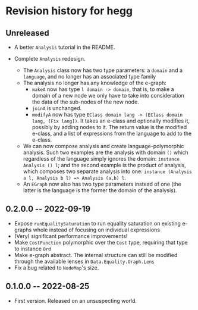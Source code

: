 # Revision history for hegg

## Unreleased

* A better `Analysis` tutorial in the README.

* Complete `Analysis` redesign.
    * The `Analysis` class now has two type parameters: a `domain` and a
        `language`, and no longer has an associated type family
    * The analysis no longer has any knowledge of the e-graph:
        * `makeA` now has type `l domain -> domain`, that is, to make a domain
            of a new node we only have to take into consideration the data of
            the sub-nodes of the new node.
        * `joinA` is unchanged.
        * `modifyA` now has type `EClass domain lang -> (EClass domain lang,
            [Fix lang])`. It takes an e-class and optionally modifies it,
            possibly by adding nodes to it. The return value is the modified
            e-class, and a list of expressions from the language to add to the
            e-class.
    * We can now compose analysis and create language-polymorphic analysis. Such
        two examples are the analysis with domain `()` which regardless of the
        language simply ignores the domain: `instance Analysis () l`; and the
        second example is the product of analysis, which composes two separate
        analysis into one: `instance (Analysis a l, Analysis b l) => Analysis
        (a,b) l`.
    * An `EGraph` now also has two type parameters instead of one (the latter is
      the language is the former the domain of the analysis).

## 0.2.0.0 -- 2022-09-19

* Expose `runEqualitySaturation` to run equality saturation on existing e-graphs
    whole instead of focusing on individual expressions
* (Very) significant performance improvements!
* Make `CostFunction` polymorphic over the `Cost` type, requiring that type
    to instance `Ord`
* Make e-graph abstract. The internal structure can still be modified through
    the available lenses in `Data.Equality.Graph.Lens`
* Fix a bug related to `NodeMap`'s size.

## 0.1.0.0 -- 2022-08-25

* First version. Released on an unsuspecting world.
